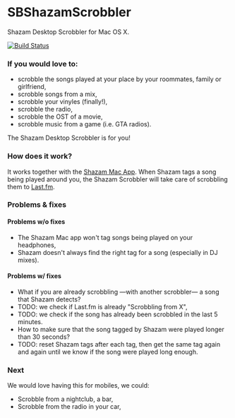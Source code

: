 SBShazamScrobbler
=================

Shazam Desktop Scrobbler for Mac OS X.

[![Build Status](https://travis-ci.org/stephanebruckert/ShazamScrobbler.svg?branch=master)](https://travis-ci.org/stephanebruckert/ShazamScrobbler)

### If you would love to:

 - scrobble the songs played at your place by your roommates, family or girlfriend,
 - scrobble songs from a mix,
 - scrobble your vinyles (finally!),
 - scrobble the radio,
 - scrobble the OST of a movie,
 - scrobble music from a game (i.e. GTA radios).
 
The Shazam Desktop Scrobbler is for you!

### How does it work?

It works together with the [Shazam Mac App](https://itunes.apple.com/us/app/shazam/id897118787?mt=12). When Shazam tags a song being played around you, the Shazam Scrobbler will take care of scrobbling them to [Last.fm](last.fm).

### Problems & fixes

#### Problems w/o fixes

- The Shazam Mac app won't tag songs being played on your headphones,
- Shazam doesn't always find the right tag for a song (especially in DJ mixes).

#### Problems w/ fixes

- What if you are already scrobbling —with another scrobbler— a song that Shazam detects?
 - TODO: we check if Last.fm is already "Scrobbling from X",
 - TODO: we check if the song has already been scrobbled in the last 5 minutes.
- How to make sure that the song tagged by Shazam were played longer than 30 seconds?
 - TODO: reset Shazam tags after each tag, then get the same tag again and again until we know if the song were played long enough.
 
### Next

We would love having this for mobiles, we could:
- Scrobble from a nightclub, a bar,
- Scrobble from the radio in your car,

